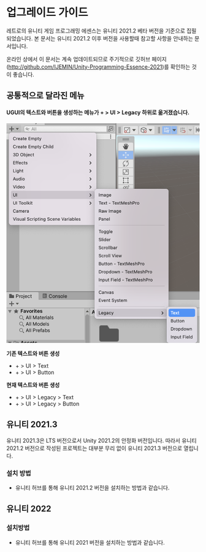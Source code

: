 # 업그레이드 가이드
레트로의 유니티 게임 프로그래밍 에센스는 유니티 2021.2 베타 버전을 기준으로 집필되었습니다.
본 문서는 유니티 2021.2 이후 버전을 사용할때 참고할 사항을 안내하는 문서입니다.

온라인 상에서 이 문서는 계속 업데이트되므로 주기적으로 깃허브 페이지(http://github.com/IJEMIN/Unity-Programming-Essence-2021)를 확인하는 것이 좋습니다.


## 공통적으로 달라진 메뉴
#### UGUI의 텍스트와 버튼을 생성하는 메뉴가 + > UI > Legacy 하위로 옮겨졌습니다.

![menu_changes](readme_images/screenshot_menu_changes.png)

**기존 텍스트와 버튼 생성**
- \+ > UI > Text
- \+ > UI > Button

**현재 텍스트와 버튼 생성**
- \+ > UI > Legacy > Text
- \+ > UI > Legacy > Button


## 유니티 2021.3
유니티 2021.3은 LTS 버전으로서 Unity 2021.2의 안정화 버전입니다.
따라서 유니티 2021.2 버전으로 작성된 프로젝트는 대부분 무리 없이 유니티 2021.3 버전으로 열립니다.

### 설치 방법
- 유니티 허브를 통해 유니티 2021.2 버전을 설치하는 방법과 같습니다.


## 유니티 2022

### 설치방법
- 유니티 허브를 통해 유니티 2021 버전을 설치하는 방법과 같습니다.